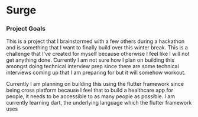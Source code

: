 # Surge

### Project Goals

This is a project that I brainstormed with a few others during a hackathon and is something that I want to finally build over this winter break. This is a challenge that I've created for myself because otherwise I feel like I will not get anything done. Currently I am not sure how I plan on building this amongst doing technical interview prep since there are some technical interviews coming up that I am preparing for but it will somehow workout.

Currently I am planning on building this using the flutter framework since being cross platform because I feel that to build a healthcare app for people, it needs to be accessible to as many people as possible. I am currently learning dart, the underlying language which the flutter framework uses
